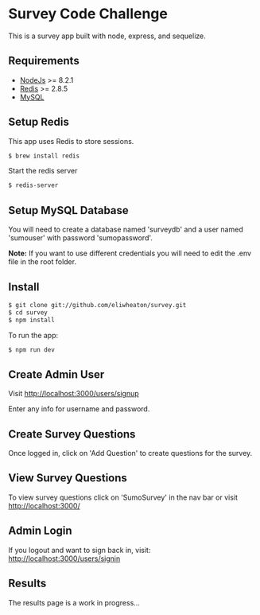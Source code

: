# Survey Code Challenge

This is a survey app built with node, express, and sequelize.

## Requirements

* [NodeJs](https://nodejs.org) >= 8.2.1
* [Redis](https://redis.io/) >= 2.8.5
* [MySQL](https://www.mysql.com/)

## Setup Redis

This app uses Redis to store sessions.

```sh
$ brew install redis
```

Start the redis server

```sh
$ redis-server
```

## Setup MySQL Database

You will need to create a database named 'surveydb' and a user named 'sumouser' with password 'sumopassword'.

**Note:** If you want to use different credentials you will need to edit the .env file in the root folder.


## Install

```sh
$ git clone git://github.com/eliwheaton/survey.git
$ cd survey
$ npm install
```

To run the app:

```sh
$ npm run dev
```

## Create Admin User

Visit [http://localhost:3000/users/signup](http://localhost:3000/users/signup)

Enter any info for username and password.

## Create Survey Questions

Once logged in, click on 'Add Question' to create questions for the survey.

## View Survey Questions

To view survey questions click on 'SumoSurvey' in the nav bar or visit [http://localhost:3000/](http://localhost:3000/)

## Admin Login

If you logout and want to sign back in, visit: [http://localhost:3000/users/signin](http://localhost:3000/users/signin)

## Results

The results page is a work in progress...









